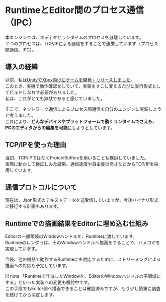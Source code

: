 # RuntimeとEditor間のプロセス通信（IPC）

本エンジンでは、エディタとランタイムのプロセスを分離しています。  
２つのプロセスは、TCP/IPによる通信をすることで連携しています（プロセス間通信、IPC）。

## 導入の経緯

以前、私は[UnityでXbox向けにゲームを開発・リリースしました](../jinrikisha.md)。  
このとき、実機で動作確認をしていて、実装をすこし変えるたびに実行形式としてビルドしなおす必要がありました。  
私は、これがとても無駄であると感じていました。
  
そこで、ネットワーク通信によるプロセス間通信を自分のエンジンに実装しようと考えました。  
これにより、**どんなデバイスやプラットフォームで動くランタイムでさえも、PCのエディタからの編集を可能**にしようとしています。

## TCP/IPを使った理由

当初、TCP/IPではなくProtcolBuffersを用いることも検討していました。  
実際に動かして検証しみた結果、通信速度や自由度の高さなどからTCP/IPを採用しています。

## 通信プロトコルについて


現在は、Json形式のテキストデータを送受信していますが、今後バイナリ形式に移行する計画もあります。

## Runtimeでの描画結果をEditorに埋め込む仕組み

Editorの一部領域のWindowハンドルを、Runtimeに渡しています。  
Runtimeのレンダラは、そのWindowハンドルへ描画をすることで、ハメコミを実現しています。  

今後、他の機器で動作するRuntimeにも対応するために、ストリーミングによる描画への対応も予定しています。  

!!! note
    「Runtimeで作成したWindowを、EditorのWindowハンドルの子領域にする」といった実装への変更も検討中です。  
    この手段でもEditor側へ描画できることは確認済みですが、もう少し慎重に調査を続けてから決定します。  
